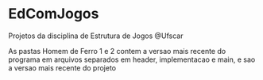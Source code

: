 # EdComJogos
Projetos da disciplina de Estrutura de Jogos @Ufscar

As pastas Homem de Ferro 1  e 2 contem a versao mais recente do programa em arquivos separados em header, implementacao e main, e sao a versao mais recente do projeto 
